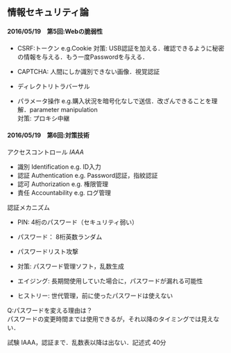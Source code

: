 ## 情報セキュリティ論

#### 2016/05/19　第5回:Webの脆弱性  
- CSRF:トークン e.g.Cookie
対策: USB認証を加える．確認できるように秘密の情報を与える．もう一度Passwordを与える．  
- CAPTCHA: 人間にしか識別できない画像．視覚認証  

- ディレクトリトラバーサル  
- パラメータ操作 e.g.購入状況を暗号化なしで送信．改ざんできることを理解．parameter manipulation  
対策: プロキシ中継

#### 2016/05/19　第6回:対策技術  
アクセスコントロール *IAAA*  
- 識別 Identification e.g. ID入力  
- 認証 Authentication e.g. Password認証，指紋認証　　
- 認可 Authorization e.g. 権限管理  
- 責任 Accountability e.g. ログ管理  

認証メカニズム

- PIN: 4桁のパスワード（セキュリティ弱い）
- パスワード： 8桁英数ランダム  

- パスワードリスト攻撃  
- 対策: パスワード管理ソフト，乱数生成

- エイジング: 長期間使用していた場合に，パスワードが漏れる可能性
- ヒストリー: 世代管理，前に使ったパスワードは使えない  

Q:パスワードを変える理由は？  
パスワードの変更時間までは使用できるが，それ以降のタイミングでは見えない．  


試験  IAAA，認証まで．乱数表以降は出ない．記述式 40分
